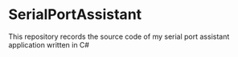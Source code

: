 # SerialPortAssistant
This repository records the source code of my serial port assistant application written in C#
